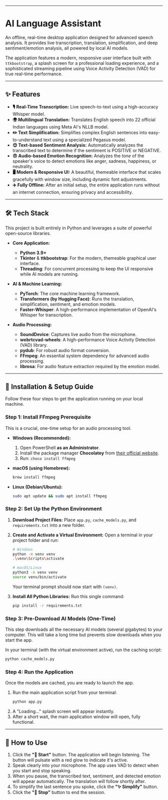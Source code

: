 -----

# AI Language Assistant

An offline, real-time desktop application designed for advanced speech analysis. It provides live transcription, translation, simplification, and deep sentiment/emotion analysis, all powered by local AI models.

The application features a modern, responsive user interface built with `ttkbootstrap`, a splash screen for a professional loading experience, and a sophisticated streaming pipeline using Voice Activity Detection (VAD) for true real-time performance.

-----

## ✨ Features

  * **🎙️ Real-Time Transcription:** Live speech-to-text using a high-accuracy Whisper model.
  * **🌍 Multilingual Translation:** Translates English speech into 22 official Indian languages using Meta AI's NLLB model.
  * **✏️ Text Simplification:** Simplifies complex English sentences into easy-to-understand text using a specialized Pegasus model.
  * **😊 Text-based Sentiment Analysis:** Automatically analyzes the transcribed text to determine if the sentiment is POSITIVE or NEGATIVE.
  * **😠 Audio-based Emotion Recognition:** Analyzes the *tone* of the speaker's voice to detect emotions like anger, sadness, happiness, or neutrality.
  * **🖥️ Modern & Responsive UI:** A beautiful, themeable interface that scales gracefully with window size, including dynamic font adjustments.
  * **✈️ Fully Offline:** After an initial setup, the entire application runs without an internet connection, ensuring privacy and accessibility.

-----

## 🛠️ Tech Stack

This project is built entirely in Python and leverages a suite of powerful open-source libraries.

  * **Core Application:**

      * **Python 3.9+**
      * **Tkinter** & **ttkbootstrap**: For the modern, themeable graphical user interface.
      * **Threading**: For concurrent processing to keep the UI responsive while AI models are running.

  * **AI & Machine Learning:**

      * **PyTorch**: The core machine learning framework.
      * **Transformers (by Hugging Face)**: Runs the translation, simplification, sentiment, and emotion models.
      * **Faster-Whisper**: A high-performance implementation of OpenAI's Whisper for transcription.

  * **Audio Processing:**

      * **SoundDevice**: Captures live audio from the microphone.
      * **webrtcvad-wheels**: A high-performance Voice Activity Detection (VAD) library.
      * **pydub**: For robust audio format conversion.
      * **FFmpeg**: An essential system dependency for advanced audio processing.
      * **librosa**: For audio feature extraction required by the emotion model.

-----

## 🚀 Installation & Setup Guide

Follow these four steps to get the application running on your local machine.

### Step 1: Install FFmpeg Prerequisite

This is a crucial, one-time setup for an audio processing tool.

  * **Windows (Recommended):**

    1.  Open PowerShell **as an Administrator**.
    2.  Install the package manager **Chocolatey** from [their official website](https://chocolatey.org/install).
    3.  Run: `choco install ffmpeg`

  * **macOS (using Homebrew):**

    ```bash
    brew install ffmpeg
    ```

  * **Linux (Debian/Ubuntu):**

    ```bash
    sudo apt update && sudo apt install ffmpeg
    ```

### Step 2: Set Up the Python Environment

1.  **Download Project Files:** Place `app.py`, `cache_models.py`, and `requirements.txt` into a new folder.

2.  **Create and Activate a Virtual Environment:** Open a terminal in your project folder and run:

    ```bash
    # Windows
    python -m venv venv
    .\venv\Scripts\activate

    # macOS/Linux
    python3 -m venv venv
    source venv/bin/activate
    ```

    Your terminal prompt should now start with `(venv)`.

3.  **Install All Python Libraries:** Run this single command:

    ```bash
    pip install -r requirements.txt
    ```

### Step 3: Pre-Download AI Models (One-Time)

This step downloads all the necessary AI models (several gigabytes) to your computer. This will take a long time but prevents slow downloads when you start the app.

In your terminal (with the virtual environment active), run the caching script:

```bash
python cache_models.py
```

### Step 4: Run the Application

Once the models are cached, you are ready to launch the app.

1.  Run the main application script from your terminal:
    ```bash
    python app.py
    ```
2.  A "Loading..." splash screen will appear instantly.
3.  After a short wait, the main application window will open, fully functional.

-----

## 📖 How to Use

1.  Click the **"🎤 Start"** button. The application will begin listening. The button will pulsate with a red glow to indicate it's active.
2.  Speak clearly into your microphone. The app uses VAD to detect when you start and stop speaking.
3.  When you pause, the transcribed text, sentiment, and detected emotion will appear automatically. The translation will follow shortly after.
4.  To simplify the last sentence you spoke, click the **"✨ Simplify"** button.
5.  Click the **"🛑 Stop"** button to end the session.